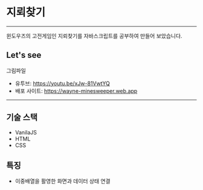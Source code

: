 # 지뢰찾기
***
윈도우즈의 고전게임인 지뢰찾기를 자바스크립트를 공부하여 만들어 보았습니다.


## Let's see
그림파일
* 유투브: <https://youtu.be/xJw-81VwtYQ>
* 배포 사이트: <https://wayne-minesweeper.web.app>


***

## 기술 스택

  - VanilaJS
  - HTML
  - CSS

## 특징
- 이중배열을 활영한 화면과 데이터 상태 연결



